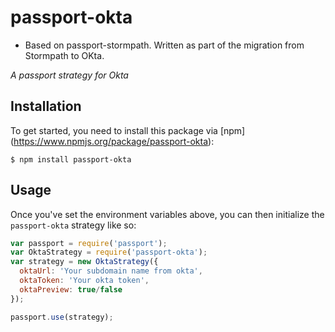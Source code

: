 # passport-okta

- Based on passport-stormpath. Written as part of the migration from Stormpath to OKta.

*A passport strategy for Okta*

## Installation

To get started, you need to install this package via [npm]
(https://www.npmjs.org/package/passport-okta):

```console
$ npm install passport-okta
```

## Usage

Once you've set the environment variables above, you can then initialize the `passport-okta` strategy like so:

```javascript
var passport = require('passport');
var OktaStrategy = require('passport-okta');
var strategy = new OktaStrategy({
  oktaUrl: 'Your subdomain name from okta',
  oktaToken: 'Your okta token',
  oktaPreview: true/false
});

passport.use(strategy);
```